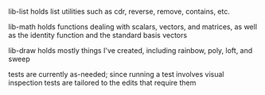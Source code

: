 
lib-list holds list utilities such as cdr, reverse, remove, contains, etc.

lib-math holds functions dealing with scalars, vectors, and matrices, as well as the identity function and the standard basis vectors

lib-draw holds mostly things I've created, including rainbow, poly, loft, and sweep

tests are currently as-needed; since running a test involves visual inspection tests are tailored to the edits that require them


